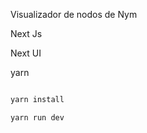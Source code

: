 Visualizador de nodos de Nym 

Next Js

Next UI 

yarn


```bash

yarn install 

yarn run dev


```
